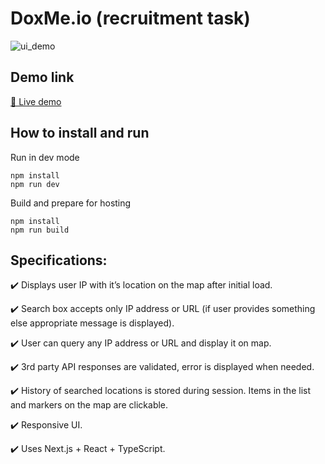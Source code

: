 # DoxMe.io (recruitment task)

![ui_demo](TODO)

## Demo link

[🔗 Live demo](TODO)

## How to install and run

Run in dev mode

```
npm install
npm run dev
```

Build and prepare for hosting

```
npm install
npm run build
```

## Specifications:

✔️ Displays user IP with it’s location on the map after initial load.

✔️ Search box accepts only IP address or URL (if user provides something else appropriate message is displayed).

✔️ User can query any IP address or URL and display it on map.

✔️ 3rd party API responses are validated, error is displayed when needed.

✔️ History of searched locations is stored during session. Items in the list and markers on the map are clickable.

✔️ Responsive UI.

✔️ Uses Next.js + React + TypeScript.
